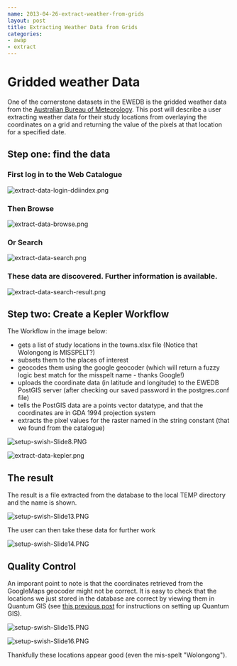 ```yaml
---
name: 2013-04-26-extract-weather-from-grids
layout: post
title: Extracting Weather Data from Grids
categories:
- awap
- extract
---
```


# Gridded weather Data
One of the cornerstone datasets in the EWEDB is the gridded weather data from the [Australian Bureau of Meteorology](http://www.bom.gov.au).  This post will describe a user extracting weather data for their study locations from overlaying the coordinates on a grid and returning the value of the pixels at that location for a specified date.

## Step one: find the data
### First log in to the Web Catalogue

![extract-data-login-ddiindex.png](/images/extract-data-login-ddiindex.png)

### Then Browse 

![extract-data-browse.png](/images/extract-data-browse.png)

### Or Search

![extract-data-search.png](/images/extract-data-search.png)

### These data are discovered.  Further information is available.

![extract-data-search-result.png](/images/extract-data-search-result.png)

## Step two: Create a Kepler Workflow

The Workflow in the image below:

- gets a list of study locations in the towns.xlsx file (Notice that Wolongong is MISSPELT?)
- subsets them to the places of interest
- geocodes them using the google geocoder (which will return a fuzzy logic best match for the misspelt name - thanks Google!)
- uploads the coordinate data (in latitude and longitude) to the EWEDB PostGIS server (after checking our saved password in the postgres.conf file)
- tells the PostGIS data are a points vector datatype, and that the coordinates are in GDA 1994 projection system
- extracts the pixel values for the raster named in the string constant (that we found from the catalogue)

![setup-swish-Slide8.PNG](/images/setup-swish-Slide8.PNG)

![extract-data-kepler.png](/images/extract-data-kepler.png)

## The result
The result is a file extracted from the database to the local TEMP directory and the name is shown.

![setup-swish-Slide13.PNG](/images/setup-swish-Slide13.PNG)

The user can then take these data for further work

![setup-swish-Slide14.PNG](/images/setup-swish-Slide14.PNG)  

## Quality Control
An imporant point to note is that the coordinates retrieved from the GoogleMaps geocoder might not be correct.  It is easy to check that the locations we just stored in the database are correct by viewing them in Quantum GIS (see [this previous post](/2013/04/quantumgis-and-postgis) for instructions on setting up Quantum GIS).

![setup-swish-Slide15.PNG](/images/setup-swish-Slide15.PNG)

![setup-swish-Slide16.PNG](/images/setup-swish-Slide16.PNG)

Thankfully these locations appear good (even the mis-spelt "Wolongong").
